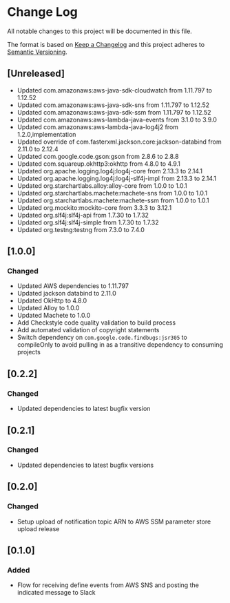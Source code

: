# Change Log
All notable changes to this project will be documented in this file.

The format is based on [Keep a Changelog](http://keepachangelog.com/)
and this project adheres to [Semantic Versioning](http://semver.org/).

## [Unreleased]

- Updated com.amazonaws:aws-java-sdk-cloudwatch from 1.11.797 to 1.12.52
- Updated com.amazonaws:aws-java-sdk-sns from 1.11.797 to 1.12.52
- Updated com.amazonaws:aws-java-sdk-ssm from 1.11.797  to 1.12.52
- Updated com.amazonaws:aws-lambda-java-events from 3.1.0 to 3.9.0
- Updated com.amazonaws:aws-lambda-java-log4j2 from 1.2.0,implementation
- Updated override of com.fasterxml.jackson.core:jackson-databind from 2.11.0 to 2.12.4
- Updated com.google.code.gson:gson from 2.8.6 to 2.8.8
- Updated com.squareup.okhttp3:okhttp from 4.8.0 to 4.9.1
- Updated org.apache.logging.log4j:log4j-core from 2.13.3 to 2.14.1
- Updated org.apache.logging.log4j:log4j-slf4j-impl from 2.13.3 to 2.14.1
- Updated org.starchartlabs.alloy:alloy-core from 1.0.0 to 1.0.1
- Updated org.starchartlabs.machete:machete-sns from 1.0.0 to 1.0.1
- Updated org.starchartlabs.machete:machete-ssm from 1.0.0 to 1.0.1
- Updated org.mockito:mockito-core from 3.3.3 to 3.12.1
- Updated org.slf4j:slf4j-api from 1.7.30 to 1.7.32
- Updated org.slf4j:slf4j-simple from 1.7.30 to 1.7.32
- Updated org.testng:testng from 7.3.0 to 7.4.0

## [1.0.0]
### Changed
- Updated AWS dependencies to 1.11.797
- Updated jackson databind to 2.11.0
- Updated OkHttp to 4.8.0
- Updated Alloy to 1.0.0
- Updated Machete to 1.0.0
- Add Checkstyle code quality validation to build process
- Add automated validation of copyright statements
- Switch dependency on `com.google.code.findbugs:jsr305` to compileOnly to avoid pulling in as a transitive dependency to consuming projects

## [0.2.2]
### Changed
- Updated dependencies to latest bugfix version

## [0.2.1]
### Changed
- Updated dependencies to latest bugfix versions

## [0.2.0]
### Changed
- Setup upload of notification topic ARN to AWS SSM parameter store upload release

## [0.1.0]
### Added
- Flow for receiving define events from AWS SNS and posting the indicated message to Slack
